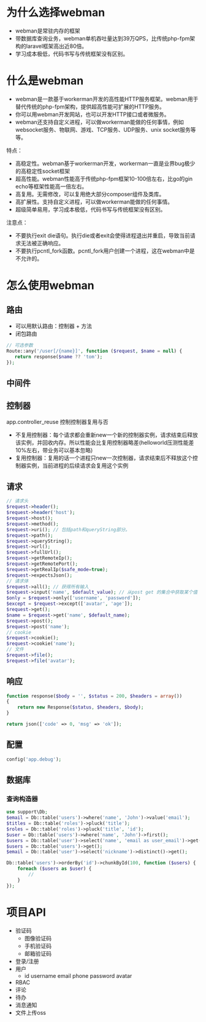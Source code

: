 # 为什么选择webman

* webman是常驻内存的框架
* 带数据库查询业务，webman单机吞吐量达到39万QPS，比传统php-fpm架构的laravel框架高出近80倍。
* 学习成本极低，代码书写与传统框架没有区别。

# 什么是webman

* webman是一款基于workerman开发的高性能HTTP服务框架。webman用于替代传统的php-fpm架构，提供超高性能可扩展的HTTP服务。
* 你可以用webman开发网站，也可以开发HTTP接口或者微服务。
* webman还支持自定义进程，可以做workerman能做的任何事情，例如websocket服务、物联网、游戏、TCP服务、UDP服务、unix socket服务等等。

特点：

* 高稳定性。webman基于workerman开发，workerman一直是业界bug极少的高稳定性socket框架
* 超高性能。webman性能高于传统php-fpm框架10-100倍左右，比go的gin echo等框架性能高一倍左右。
* 高复用。无需修改，可以复用绝大部分composer组件及类库。
* 高扩展性。支持自定义进程，可以做workerman能做的任何事情。
* 超级简单易用，学习成本极低，代码书写与传统框架没有区别。

注意点：

* 不要执行exit die语句。执行die或者exit会使得进程退出并重启，导致当前请求无法被正确响应。
* 不要执行pcntl_fork函数。pcntl_fork用户创建一个进程，这在webman中是不允许的。

# 怎么使用webman

## 路由
* 可以用默认路由：控制器 + 方法
* 闭包路由
```php
// 可选参数
Route::any('/user[/{name}]', function ($request, $name = null) {
   return response($name ?? 'tom');
});
```

## 中间件

## 控制器
app.controller_reuse 控制控制器复用与否
* 不复用控制器：每个请求都会重新new一个新的控制器实例，请求结束后释放该实例，并回收内存。所以性能会比复用控制器略差(helloworld压测性能差10%左右，带业务可以基本忽略)
* 复用控制器：复用的话一个进程只new一次控制器，请求结束后不释放这个控制器实例，当前进程的后续请求会复用这个实例

## 请求
```php
// 请求头
$request->header();
$request->header('host');
$request->host();
$request->method();
$request->uri(); // 包括path和queryString部分。
$request->path();
$request->queryString();
$request->url();
$request->fullUrl(); 
$request->getRemoteIp();
$request->getRemotePort();
$request->getRealIp($safe_mode=true);
$request->expectsJson();
// 请求体
$request->all(); // 获得所有输入
$request->input('name', $default_value); // 从post get 的集合中获取某个值
$only = $request->only(['username', 'password']);
$except = $request->except(['avatar', 'age']);
$request->get();
$name = $request->get('name', $default_name);
$request->post();
$request->post('name');
// cookie
$request->cookie();
$request->cookie('name');
// 文件
$request->file();
$request->file('avatar');
```

## 响应
```php
function response($body = '', $status = 200, $headers = array())
{
    return new Response($status, $headers, $body);
}

return json(['code' => 0, 'msg' => 'ok']);
```

## 配置
```php
config('app.debug');
```

## 数据库
### 查询构造器
```php
use support\Db;
$email = Db::table('users')->where('name', 'John')->value('email');
$titles = Db::table('roles')->pluck('title');
$roles = Db::table('roles')->pluck('title', 'id');
$user = Db::table('users')->where('name', 'John')->first();
$users = Db::table('user')->select('name', 'email as user_email')->get();
$users = Db::table('users')->get();
$email = Db::table('user')->select('nickname')->distinct()->get();

Db::table('users')->orderBy('id')->chunkById(100, function ($users) {
    foreach ($users as $user) {
        //
    }
});
```


# 项目API

* 验证码
    * 图像验证码
    * 手机验证码
    * 邮箱验证码
* 登录/注册
* 用户
    * id username email phone password avatar
* RBAC
* 评论
* 待办
* 消息通知
* 文件上传oss


